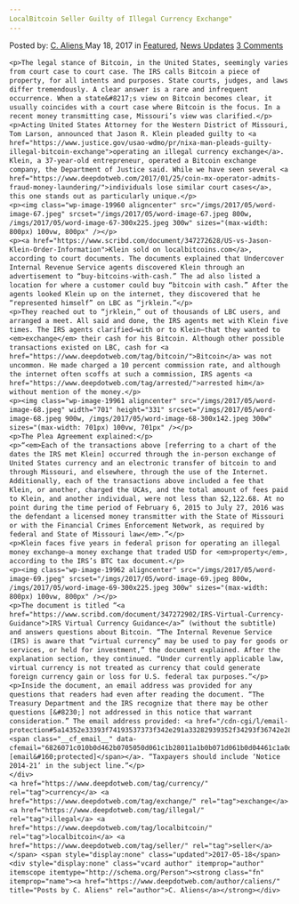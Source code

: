 ```yaml
---
LocalBitcoin Seller Guilty of Illegal Currency Exchange"
---
```

<article class="post-listing post-19953 post type-post status-publish format-standard has-post-thumbnail hentry  tag-currency tag-exchange tag-guilty tag-illegal tag-localbitcoin tag-seller">
    <div class="post-inner">
        <span>Posted by: <a href="https://www.deepdotweb.com/author/caliens/" title="">C. Aliens </a></span>
    <span>May 18, 2017</span>
    <span>in <a href="https://www.deepdotweb.com/category/deepdot-news/" rel="category tag">Featured</a>, <a href="https://www.deepdotweb.com/category/news-updates/" rel="category tag">News Updates</a></span>
    <span><a href="https://www.deepdotweb.com/2017/05/18/localbitcoin-seller-guilty-illegal-currency-exchange/#comments">3 Comments</a></span>
    </p>
    <div class="clear"></div>
    
    <p>The legal stance of Bitcoin, in the United States, seemingly varies from court case to court case. The IRS calls Bitcoin a piece of property, for all intents and purposes. State courts, judges, and laws differ tremendously. A clear answer is a rare and infrequent occurrence. When a state&#8217;s view on Bitcoin becomes clear, it usually coincides with a court case where Bitcoin is the focus. In a recent money transmitting case, Missouri’s view was clarified.</p>
    <p>Acting United States Attorney for the Western District of Missouri, Tom Larson, announced that Jason R. Klein pleaded guilty to <a href="https://www.justice.gov/usao-wdmo/pr/nixa-man-pleads-guilty-illegal-bitcoin-exchange">operating an illegal currency exchange</a>. Klein, a 37-year-old entrepreneur, operated a Bitcoin exchange company, the Department of Justice said. While we have seen several <a href="https://www.deepdotweb.com/2017/01/25/coin-mx-operator-admits-fraud-money-laundering/">individuals lose similar court cases</a>, this one stands out as particularly unique.</p>
    <p><img class="wp-image-19960 aligncenter" src="/imgs/2017/05/word-image-67.jpeg" srcset="/imgs/2017/05/word-image-67.jpeg 800w, /imgs/2017/05/word-image-67-300x225.jpeg 300w" sizes="(max-width: 800px) 100vw, 800px" /></p>
    <p><a href="https://www.scribd.com/document/347272628/US-vs-Jason-Klein-Order-Information">Klein sold on localbitcoins.com</a>, according to court documents. The documents explained that Undercover Internal Revenue Service agents discovered Klein through an advertisement to “buy-bitcoins-with-cash.” The ad also listed a location for where a customer could buy “bitcoin with cash.” After the agents looked Klein up on the internet, they discovered that he “represented himself” on LBC as “jrklein.”</p>
    <p>They reached out to “jrklein,” out of thousands of LBC users, and arranged a meet. All said and done, the IRS agents met with Klein five times. The IRS agents clarified—with or to Klein—that they wanted to <em>exchange</em> their cash for his Bitcoin. Although other possible transactions existed on LBC, cash for <a href="https://www.deepdotweb.com/tag/bitcoin/">Bitcoin</a> was not uncommon. He made charged a 10 percent commission rate, and although the internet often scoffs at such a commission, IRS agents <a href="https://www.deepdotweb.com/tag/arrested/">arrested him</a> without mention of the money.</p>
    <p><img class="wp-image-19961 aligncenter" src="/imgs/2017/05/word-image-68.jpeg" width="701" height="331" srcset="/imgs/2017/05/word-image-68.jpeg 900w, /imgs/2017/05/word-image-68-300x142.jpeg 300w" sizes="(max-width: 701px) 100vw, 701px" /></p>
    <p>The Plea Agreement explained:</p>
    <p>“<em>Each of the transactions above [referring to a chart of the dates the IRS met Klein] occurred through the in-person exchange of United States currency and an electronic transfer of bitcoin to and through Missouri, and elsewhere, through the use of the Internet. Additionally, each of the transactions above included a fee that Klein, or another, charged the UCAs, and the total amount of fees paid to Klein, and another individual, were not less than $2,122.68. At no point during the time period of February 6, 2015 to July 27, 2016 was the defendant a licensed money transmitter with the State of Missouri or with the Financial Crimes Enforcement Network, as required by federal and State of Missouri law</em>.”</p>
    <p>Klein faces five years in federal prison for operating an illegal money exchange—a money exchange that traded USD for <em>property</em>, according to the IRS’s BTC tax document.</p>
    <p><img class="wp-image-19962 aligncenter" src="/imgs/2017/05/word-image-69.jpeg" srcset="/imgs/2017/05/word-image-69.jpeg 800w, /imgs/2017/05/word-image-69-300x225.jpeg 300w" sizes="(max-width: 800px) 100vw, 800px" /></p>
    <p>The document is titled “<a href="https://www.scribd.com/document/347272902/IRS-Virtual-Currency-Guidance">IRS Virtual Currency Guidance</a>” (without the subtitle) and answers questions about Bitcoin. “The Internal Revenue Service (IRS) is aware that “virtual currency” may be used to pay for goods or services, or held for investment,” the document explained. After the explanation section, they continued. “Under currently applicable law, virtual currency is not treated as currency that could generate foreign currency gain or loss for U.S. federal tax purposes.”</p>
    <p>Inside the document, an email address was provided for any questions that readers had even after reading the document. “The Treasury Department and the IRS recognize that there may be other questions [&#8230;] not addressed in this notice that warrant consideration.” The email address provided: <a href="/cdn-cgi/l/email-protection#5a14352e33393f74193537373f342e291a33282939352f34293f36742e283f3b29743d352c"><span class="__cf_email__" data-cfemail="6826071c010b0d462b0705050d061c1b28011a1b0b071d061b0d04461c1a0d091b460f071e">[email&#160;protected]</span></a>. “Taxpayers should include ‘Notice 2014-21’ in the subject line.”</p>
    </div>
    <a href="https://www.deepdotweb.com/tag/currency/" rel="tag">currency</a> <a href="https://www.deepdotweb.com/tag/exchange/" rel="tag">exchange</a>  <a href="https://www.deepdotweb.com/tag/illegal/" rel="tag">illegal</a> <a href="https://www.deepdotweb.com/tag/localbitcoin/" rel="tag">localbitcoin</a> <a href="https://www.deepdotweb.com/tag/seller/" rel="tag">seller</a></span> <span style="display:none" class="updated">2017-05-18</span>
    <div style="display:none" class="vcard author" itemprop="author" itemscope itemtype="http://schema.org/Person"><strong class="fn" itemprop="name"><a href="https://www.deepdotweb.com/author/caliens/" title="Posts by C. Aliens" rel="author">C. Aliens</a></strong></div>
    
